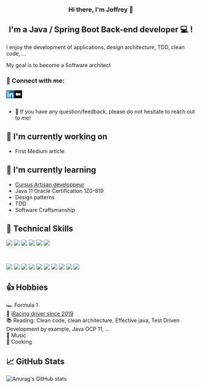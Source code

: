 <h3 align="center">
Hi there, I'm Joffrey 👋
</h3>

<h2 align="center">
I'm a Java / Spring Boot Back-end developer 💻 !
</h2> 

I enjoy the development of applications, design architecture, TDD, clean code, ...

My goal is to become a Software architect 

### 🤝 Connect with me:

<a href="https://www.linkedin.com/in/joffrey-bonifay-7a32206a/"><img align="left" src="https://raw.githubusercontent.com/JBonifay/JBonifay/main/linkedin.svg" alt="JBonifay | LinkedIn" width="21px"/></a>

<a href="https://medium.com/@joffreybonifay83"><img align="left" src="https://github.com/JBonifay/JBonifay/blob/main/medium.png" alt="JBonifay | Medium" width="21px"/></a>

</br></br>

- 💬 If you have any question/feedback, please do not hesitate to reach out to me!

## 🔭 I'm currently working on

- First Medium article

## 🌱 I'm currently learning

- [Cursus Artisan développeur](https://compagnon.artisandeveloppeur.fr/courses)
- Java 11 Oracle Certification 1Z0-819
- Design patterns
- TDD
- Software Craftsmanship

## 💼 Technical Skills

![](https://img.shields.io/badge/Code-Java-informational?style=flat&logo=java&color=007396)
![](https://img.shields.io/badge/Code-SpringBoot-informational?style=flat&logo=springboot&color=6DB33F)
![](https://img.shields.io/badge/Code-Android-informational?style=flat&logo=android&color=3DDC84)
![](https://img.shields.io/badge/Code-Gradle-informational?style=flat&logo=gradle&color=02303A)
![](https://img.shields.io/badge/Code-Maven-informational?style=flat&logo=apachemaven&color=C71A36)
![](https://img.shields.io/badge/Code-Junit5-informational?style=flat&logo=junit5&color=25A162)

</br>

![](https://img.shields.io/badge/Tools-GoogleCloudPlatform-informational?style=flat&logo=googlecloud&color=4285F4)
![](https://img.shields.io/badge/Tools-Aws-informational?style=flat&logo=amazonaws&color=232F3E)
![](https://img.shields.io/badge/Tools-Firebase-informational?style=flat&logo=firebase&color=FFCA28)
![](https://img.shields.io/badge/Tools-Linux-informational?style=flat&logo=linux&color=FCC624)
![](https://img.shields.io/badge/Tools-Ubuntu-informational?style=flat&logo=ubuntu&color=E95420)
![](https://img.shields.io/badge/Tools-Git-informational?style=flat&logo=git&color=F05032)
![](https://img.shields.io/badge/Tools-Github-informational?style=flat&logo=github&color=181717)
![](https://img.shields.io/badge/Tools-Gitlab-informational?style=flat&logo=gitlab&color=FCA121)
![](https://img.shields.io/badge/Tools-Docker-informational?style=flat&logo=docker&color=2496ED)
![](https://img.shields.io/badge/Tools-Intellij-informational?style=flat&logo=intellijidea&color=000000)

## 👍 Hobbies

🏎️ Formula 1     
🚥 [iRacing driver since 2019](https://www.iracing.com/)    
📚 Reading: Clean code, clean architecture, Effective java, Test Driven Development by example, Java OCP 11, ...    
:musical_score: Music   
🔪 Cooking    

## 📈 GitHub Stats 

![Anurag's GitHub stats](https://github-readme-stats.vercel.app/api?username=jbonifay&show_icons=true&theme=dracula)
